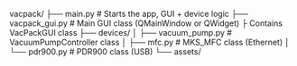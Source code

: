 vacpack/
├── main.py              # Starts the app, GUI + device logic
├── vacpack_gui.py       # Main GUI class (QMainWindow or QWidget)
├                           Contains VacPackGUI class
├── devices/
│   ├── vacuum_pump.py   # VacuumPumpController class
│   ├── mfc.py           # MKS_MFC class (Ethernet)
│   └── pdr900.py        # PDR900 class (USB)
└── assets/
